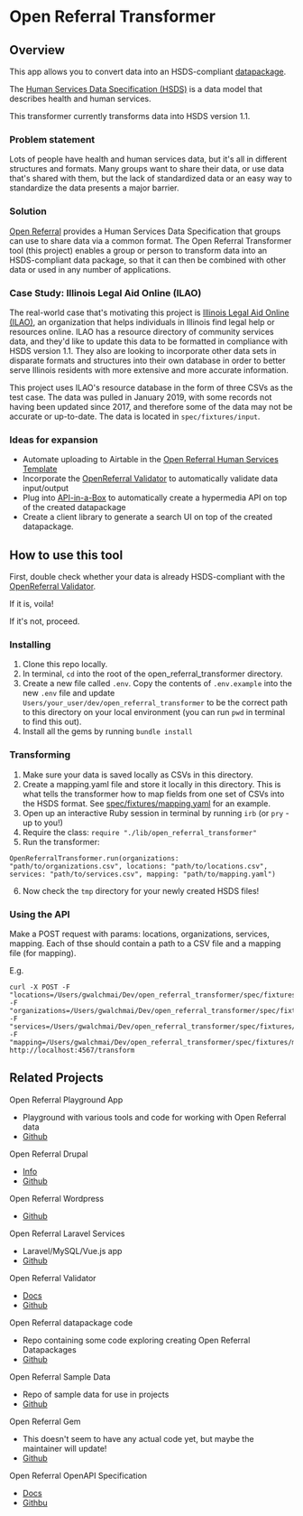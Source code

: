 # Open Referral Transformer
## Overview
This app allows you to convert data into an HSDS-compliant [datapackage](https://frictionlessdata.io/specs/data-package/).

The [Human Services Data Specification (HSDS)](https://openreferral.readthedocs.io/en/latest/hsds/) is a data model that describes health and human services. 

This transformer currently transforms data into HSDS version 1.1.

### Problem statement
Lots of people have health and human services data, but it's all in different structures and formats. Many groups want to share their data, or use data that's shared with them, but the lack of standardized data or an easy way to standardize the data presents a major barrier.

### Solution
[Open Referral](https://openreferral.org/) provides a Human Services Data Specification that groups can use to share data via a common format. The Open Referral Transformer tool (this project) enables a group or person to transform data into an HSDS-compliant data package, so that it can then be combined with other data or used in any number of applications. 

### Case Study: Illinois Legal Aid Online (ILAO)
The real-world case that's motivating this project is [Illinois Legal Aid Online (ILAO)](https://www.illinoislegalaid.org/), an organization that helps individuals in Illinois find legal help or resources online. ILAO has a resource directory of community services data, and they'd like to update this data to be formatted in compliance with HSDS version 1.1. They also are looking to incorporate other data sets in disparate formats and structures into their own database in order to better serve Illinois residents with more extensive and more accurate information.

This project uses ILAO's resource database in the form of three CSVs as the test case. The data was pulled in January 2019, with some records not having been updated since 2017, and therefore some of the data may not be accurate or up-to-date. The data is located in `spec/fixtures/input`.

### Ideas for expansion
* Automate uploading to Airtable in the [Open Referral Human Services Template](https://airtable.com/universe/expTMdQFD5r9G6V9Y/open-referral-human-services-template)
* Incorporate the [OpenReferral Validator](https://github.com/spilio/openreferral-validator) to automatically validate data input/output
* Plug into [API-in-a-Box](https://github.com/switzersc/api-in-a-box) to automatically create a hypermedia API on top of the created datapackage
* Create a client library to generate a search UI on top of the created datapackage.


## How to use this tool
First, double check whether your data is already HSDS-compliant with the [OpenReferral Validator](https://github.com/spilio/openreferral-validator).

If it is, voila!

If it's not, proceed.

### Installing
1. Clone this repo locally.
2. In terminal, `cd` into the root of the open_referral_transformer directory.
3. Create a new file called `.env`. Copy the contents of `.env.example` into the new `.env` file and update `Users/your_user/dev/open_referral_transformer` to be the correct path to this directory on your local environment (you can run `pwd` in terminal to find this out).
4. Install all the gems by running `bundle install`

### Transforming

1. Make sure your data is saved locally as CSVs in this directory.
2. Create a mapping.yaml file and store it locally in this directory. This is what tells the transformer how to map fields from one set of CSVs into the HSDS format. See [spec/fixtures/mapping.yaml](https://github.com/switzersc/open_referral_transformer/blob/master/spec/fixtures/mapping.yaml) for an example. 
3. Open up an interactive Ruby session in terminal by running `irb` (or `pry` - up to you!)
4. Require the class: `require "./lib/open_referral_transformer"`
5. Run the transformer: 
```
OpenReferralTransformer.run(organizations: "path/to/organizations.csv", locations: "path/to/locations.csv", services: "path/to/services.csv", mapping: "path/to/mapping.yaml")
```
6. Now check the `tmp` directory for your newly created HSDS files!

### Using the API
Make a POST request with params: locations, organizations, services, mapping. Each of thse should contain a path to a CSV file and a mapping file (for mapping).

E.g.
```
curl -X POST -F "locations=/Users/gwalchmai/Dev/open_referral_transformer/spec/fixtures/input/locations.csv" -F "organizations=/Users/gwalchmai/Dev/open_referral_transformer/spec/fixtures/input/organizations.csv" -F "services=/Users/gwalchmai/Dev/open_referral_transformer/spec/fixtures/input/services.csv" -F "mapping=/Users/gwalchmai/Dev/open_referral_transformer/spec/fixtures/mapping.yaml" http://localhost:4567/transform
```

## Related Projects

Open Referral Playground App
- Playground with various tools and code for working with Open Referral data
- [Github](https://github.com/spilio/openreferral-playground)

Open Referral Drupal
- [Info](https://openreferral.org/implementing-openreferral-drupal-wordpress/)
- [Github](https://github.com/openadvocate/openreferral-drupal)

Open Referral Wordpress
- [Github](https://github.com/openadvocate/openreferral-wordpress)

Open Referral Laravel Services
- Laravel/MySQL/Vue.js app
- [Github](https://github.com/sarapis/orservices)

Open Referral Validator
- [Docs](https://spilio.github.io/openreferral-validator/)
- [Github](https://github.com/spilio/openreferral-validator)

Open Referral datapackage code
- Repo containing some code exploring creating Open Referral Datapackages
- [Github](https://github.com/timgdavies/OpenReferralTests)

Open Referral Sample Data
- Repo of sample data for use in projects
- [Github](https://github.com/openreferral/sample-data)

Open Referral Gem
- This doesn't seem to have any actual code yet, but maybe the maintainer will update!
- [Github](https://github.com/omnilord/open-referral-gem)

Open Referral OpenAPI Specification
- [Docs](https://openreferral.readthedocs.io/en/latest/hsda/)
- [Githbu](https://github.com/openreferral/api-specification)

